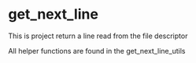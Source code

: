 # get_next_line
 This is project return a line read from the file descriptor

All helper functions are found in the get_next_line_utils
